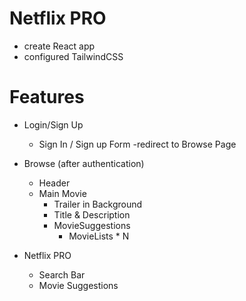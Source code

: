 # Netflix PRO

- create React app
- configured TailwindCSS


# Features
- Login/Sign Up
    - Sign In / Sign up Form
    -redirect to Browse Page

- Browse (after authentication)
    - Header
    - Main Movie
        - Trailer in Background
        - Title & Description
        - MovieSuggestions
            - MovieLists * N

- Netflix PRO
    - Search Bar
    - Movie Suggestions

